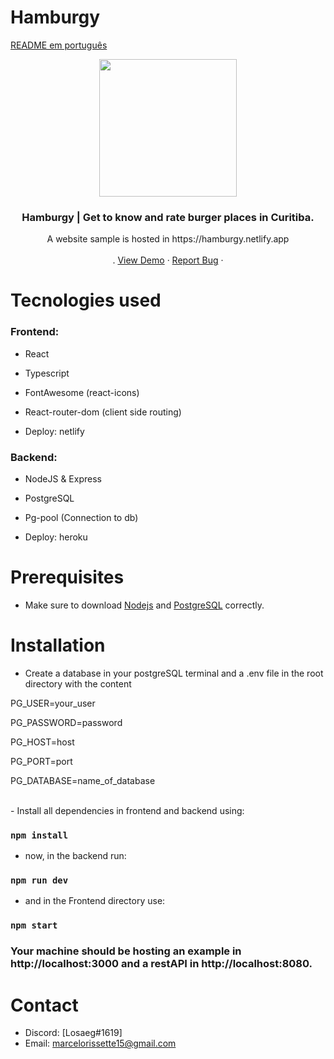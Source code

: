 # Hamburgy
[README em português](README.pt.md)
<!-- about -->
<p align="center">
  <a href="https://hamburgy.netlify.app/">
    <img src="https://cdn.discordapp.com/attachments/685226653764550671/788560765413621760/favicon.png" width="220px" />
  </a>

  <h3 align="center">Hamburgy | Get to know and rate burger places in Curitiba.</h3>
  <p align="center">
    A website sample is hosted in https://hamburgy.netlify.app
    <br />
    <br />
    .
    <a href="https://hamburgy.netlify.app/">View Demo</a>
    ·
    <a href="mailto:marcelorissette15@gmail.com">Report Bug</a>
    ·
    <br />
  </p>
   
</p>

# Tecnologies used

### Frontend:

- React
- Typescript
- FontAwesome (react-icons)
- React-router-dom (client side routing)

- Deploy: netlify

### Backend:

- NodeJS & Express
- PostgreSQL
- Pg-pool (Connection to db)

- Deploy: heroku

# Prerequisites

- Make sure to download <a href="https://nodejs.org/en/" target="_blank">Nodejs</a> and <a href="https://www.postgresql.org/" target="_blank">PostgreSQL</a> correctly.

# Installation

- Create a database in your postgreSQL terminal and
  a .env file in the root directory with the content

<p>PG_USER=your_user</p>
<p>PG_PASSWORD=password</p>
<p>PG_HOST=host</p>
<p>PG_PORT=port</p>
<p>PG_DATABASE=name_of_database</p>

<br />
- Install all dependencies in frontend and backend using:

### `npm install`

- now, in the backend run:

### `npm run dev`

- and in the Frontend directory use:

### `npm start`

### Your machine should be hosting an example in http://localhost:3000 and a restAPI in http://localhost:8080.

<!-- CONTACT -->
# Contact

- Discord: [Losaeg#1619] 
- Email: marcelorissette15@gmail.com
